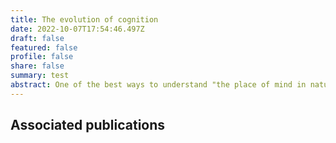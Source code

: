 ```yaml
---
title: The evolution of cognition
date: 2022-10-07T17:54:46.497Z
draft: false
featured: false
profile: false
share: false
summary: test
abstract: One of the best ways to understand "the place of mind in nature" is Darwin's way: by thinking about how minds came to be. This topic is interesting in its own right. But it is also interesting because it provides resources for thinking about the minds of non-human agents.
---
```


## Associated publications 

